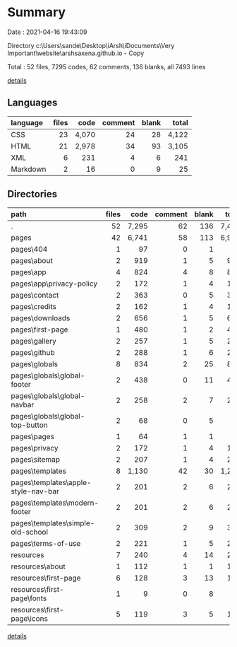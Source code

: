 # Summary

Date : 2021-04-16 19:43:09

Directory c:\Users\sande\Desktop\iArsh\iDocuments\Very Important\website\arshsaxena.github.io - Copy

Total : 52 files,  7295 codes, 62 comments, 136 blanks, all 7493 lines

[details](details.md)

## Languages
| language | files | code | comment | blank | total |
| :--- | ---: | ---: | ---: | ---: | ---: |
| CSS | 23 | 4,070 | 24 | 28 | 4,122 |
| HTML | 21 | 2,978 | 34 | 93 | 3,105 |
| XML | 6 | 231 | 4 | 6 | 241 |
| Markdown | 2 | 16 | 0 | 9 | 25 |

## Directories
| path | files | code | comment | blank | total |
| :--- | ---: | ---: | ---: | ---: | ---: |
| . | 52 | 7,295 | 62 | 136 | 7,493 |
| pages | 42 | 6,741 | 58 | 113 | 6,912 |
| pages\404 | 1 | 97 | 0 | 1 | 98 |
| pages\about | 2 | 919 | 1 | 5 | 925 |
| pages\app | 4 | 824 | 4 | 8 | 836 |
| pages\app\privacy-policy | 2 | 172 | 1 | 4 | 177 |
| pages\contact | 2 | 363 | 0 | 5 | 368 |
| pages\credits | 2 | 162 | 1 | 4 | 167 |
| pages\downloads | 2 | 656 | 1 | 5 | 662 |
| pages\first-page | 1 | 480 | 1 | 2 | 483 |
| pages\gallery | 2 | 257 | 1 | 5 | 263 |
| pages\github | 2 | 288 | 1 | 6 | 295 |
| pages\globals | 8 | 834 | 2 | 25 | 861 |
| pages\globals\global-footer | 2 | 438 | 0 | 11 | 449 |
| pages\globals\global-navbar | 2 | 258 | 2 | 7 | 267 |
| pages\globals\global-top-button | 2 | 68 | 0 | 5 | 73 |
| pages\pages | 1 | 64 | 1 | 1 | 66 |
| pages\privacy | 2 | 172 | 1 | 4 | 177 |
| pages\sitemap | 2 | 207 | 1 | 4 | 212 |
| pages\templates | 8 | 1,130 | 42 | 30 | 1,202 |
| pages\templates\apple-style-nav-bar | 2 | 201 | 2 | 6 | 209 |
| pages\templates\modern-footer | 2 | 201 | 2 | 6 | 209 |
| pages\templates\simple-old-school | 2 | 309 | 2 | 9 | 320 |
| pages\terms-of-use | 2 | 221 | 1 | 5 | 227 |
| resources | 7 | 240 | 4 | 14 | 258 |
| resources\about | 1 | 112 | 1 | 1 | 114 |
| resources\first-page | 6 | 128 | 3 | 13 | 144 |
| resources\first-page\fonts | 1 | 9 | 0 | 8 | 17 |
| resources\first-page\icons | 5 | 119 | 3 | 5 | 127 |

[details](details.md)